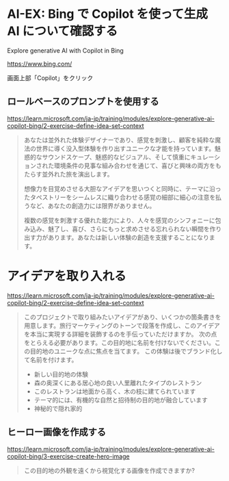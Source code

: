 # AI-EX: Bing で Copilot を使って生成 AI について確認する

Explore generative AI with Copilot in Bing

https://www.bing.com/

画面上部「Copilot」をクリック

<!--
https://www.bing.com/images/create
-->

## ロールベースのプロンプトを使用する

https://learn.microsoft.com/ja-jp/training/modules/explore-generative-ai-copilot-bing/2-exercise-define-idea-set-context

> あなたは並外れた体験デザイナーであり、感覚を刺激し、顧客を純粋な魔法の世界に導く没入型体験を作り出すユニークな才能を持っています。魅惑的なサウンドスケープ、魅惑的なビジュアル、そして慎重にキュレーションされた環境条件の見事な組み合わせを通じて、喜びと興味の両方をもたらす並外れた旅を演出します。
> 
> 想像力を目覚めさせる大胆なアイデアを思いつくと同時に、テーマに沿ったタペストリーをシームレスに織り合わせる感覚の細部に細心の注意を払うなど、あなたの創造力には限界がありません。
>
> 複数の感覚を刺激する優れた能力により、人々を感覚のシンフォニーに包み込み、魅了し、喜び、さらにもっと求めさせる忘れられない瞬間を作り出す力があります。あなたは新しい体験の創造を支援することになります。

# アイデアを取り入れる

https://learn.microsoft.com/ja-jp/training/modules/explore-generative-ai-copilot-bing/2-exercise-define-idea-set-context

> このプロジェクトで取り組みたいアイデアがあり、いくつかの箇条書きを用意します。旅行マーケティングのトーンで段落を作成し、このアイデアを本当に実現する詳細を装飾するのを手伝っていただけますか。
> 次の点をとらえる必要があります。この目的地に名前を付けないでください。この目的地のユニークな点に焦点を当てます。
> この体験は後でブランド化して名前を付けます。
> 
> - 新しい目的地の体験
> - 森の奥深くにある居心地の良い人里離れたタイプのレストラン
> - このレストランは地面から高く、木の枝に建てられています
> - テーマ的には、有機的な自然と招待制の目的地が融合しています
> - 神秘的で隠れ家的

## ヒーロー画像を作成する

https://learn.microsoft.com/ja-jp/training/modules/explore-generative-ai-copilot-bing/3-exercise-create-hero-image

> この目的地の外観を遠くから視覚化する画像を作成できますか?


